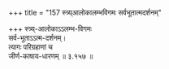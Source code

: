 +++
title = "157 स्त्र्य्आलोकालम्भविगमः सर्वभूतात्मदर्शनम्"

+++
स्त्र्य्-आलोकाऽऽलम्भ-विगमः  
सर्व-भूताऽऽत्म-दर्शनम्।  
त्यागः परिग्रहाणां च  
जीर्ण-काषाय-धारणम्  ॥ ३.१५७ ॥